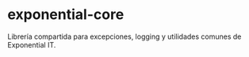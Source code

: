 # exponential-core

Librería compartida para excepciones, logging y utilidades comunes de Exponential IT.
